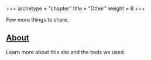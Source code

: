 +++
archetype = "chapter"
title = "Other"
weight = 6
+++

Few more things to share.

## [About](about)

Learn more about this site and the tools we used. 
